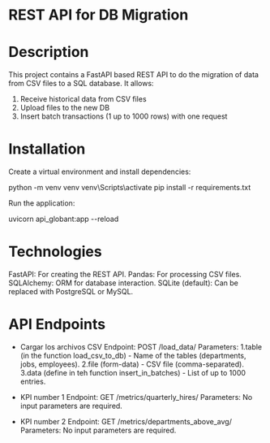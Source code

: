 # REST API for DB Migration

# Description

This project contains a FastAPI based REST API to do the migration of data from CSV files to a SQL database.
It allows:
1. Receive historical data from CSV files
2. Upload files to the new DB
3. Insert batch transactions (1 up to 1000 rows) with one request

# Installation

Create a virtual environment and install dependencies:

python -m venv venv
venv\Scripts\activate 
pip install -r requirements.txt

Run the application:

uvicorn api_globant:app --reload

# Technologies

FastAPI: For creating the REST API.
Pandas: For processing CSV files.
SQLAlchemy: ORM for database interaction.
SQLite (default): Can be replaced with PostgreSQL or MySQL.

# API Endpoints

- Cargar los archivos CSV
Endpoint: POST /load_data/
Parameters:
1.table (in the function load_csv_to_db) - Name of the tables (departments, jobs, employees).
2.file (form-data) - CSV file (comma-separated).
3.data (define in teh function insert_in_batches) - List of up to 1000 entries.

- KPI number 1
Endpoint: GET /metrics/quarterly_hires/
Parameters: 
No input parameters are required.


- KPI number 2
Endpoint: GET /metrics/departments_above_avg/
Parameters: 
No input parameters are required.



